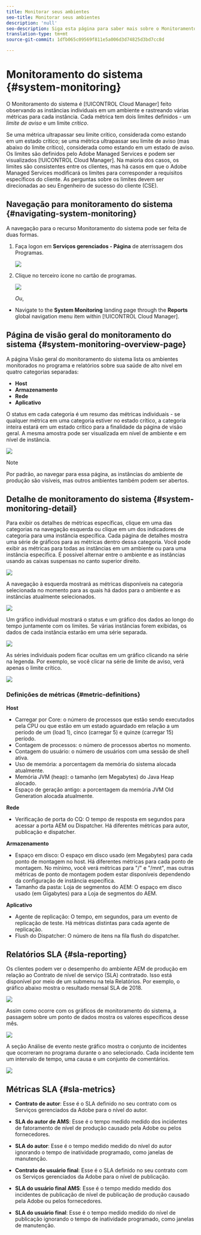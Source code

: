 ```yaml
---
title: Monitorar seus ambientes
seo-title: Monitorar seus ambientes
description: 'null'
seo-description: Siga esta página para saber mais sobre o Monitoramento do sistema no Experience Manager Manager que é feito observando as instâncias individuais em um ambiente e rastreando várias métricas para cada instância.
translation-type: tm+mt
source-git-commit: 1dfb065c09569f811e5a006d3d74825d3bd7cc8d

---
```



# Monitoramento do sistema {#system-monitoring}

O Monitoramento do sistema é [!UICONTROL Cloud Manager] feito observando as instâncias individuais em um ambiente e rastreando várias métricas para cada instância. Cada métrica tem dois limites definidos - um *limite de aviso* e um limite *crítico*.

Se uma métrica ultrapassar seu limite crítico, considerada como estando em um estado crítico; se uma métrica ultrapassar seu limite de aviso (mas abaixo do limite crítico), considerada como estando em um estado de aviso. Os limites são definidos pelo Adobe Managed Services e podem ser visualizados [!UICONTROL Cloud Manager]. Na maioria dos casos, os limites são consistentes entre os clientes, mas há casos em que o Adobe Managed Services modificará os limites para corresponder a requisitos específicos do cliente. As perguntas sobre os limites devem ser direcionadas ao seu Engenheiro de sucesso do cliente (CSE).

## Navegação para monitoramento do sistema {#navigating-system-monitoring}

A navegação para o recurso Monitoramento do sistema pode ser feita de duas formas.

1. Faça logon em **Serviços gerenciados - Página** de aterrissagem dos Programas.

   ![](assets/ProgramLanding.png)

1. Clique no terceiro ícone no cartão de programas.

   ![](assets/program-card.png)

   *Ou*,

* Navigate to the **System Monitoring** landing page through the **Reports** global navigation menu item within [!UICONTROL Cloud Manager].


## Página de visão geral do monitoramento do sistema {#system-monitoring-overview-page}

A página Visão geral do monitoramento do sistema lista os ambientes monitorados no programa e relatórios sobre sua saúde de alto nível em quatro categorias separadas:

* **Host**
* **Armazenamento**
* **Rede**
* **Aplicativo**

O status em cada categoria é um resumo das métricas individuais - se qualquer métrica em uma categoria estiver no estado crítico, a categoria inteira estará em um estado crítico para a finalidade da página de visão geral. A mesma amostra pode ser visualizada em nível de ambiente e em nível de instância.

![](assets/Reports.png)

>[!NOTE]
>
>Por padrão, ao navegar para essa página, as instâncias do ambiente de produção são visíveis, mas outros ambientes também podem ser abertos.

## Detalhe de monitoramento do sistema {#system-monitoring-detail}

Para exibir os detalhes de métricas específicas, clique em uma das categorias na navegação esquerda ou clique em um dos indicadores de categoria para uma instância específica. Cada página de detalhes mostra uma série de gráficos para as métricas dentro dessa categoria. Você pode exibir as métricas para todas as instâncias em um ambiente ou para uma instância específica. É possível alternar entre o ambiente e as instâncias usando as caixas suspensas no canto superior direito.

![](assets/System_Monitoring1.png)

A navegação à esquerda mostrará as métricas disponíveis na categoria selecionada no momento para as quais há dados para o ambiente e as instâncias atualmente selecionados.

![](assets/System_Monitoring2.png)

Um gráfico individual mostrará o status e um gráfico dos dados ao longo do tempo juntamente com os limites. Se várias instâncias forem exibidas, os dados de cada instância estarão em uma série separada.

![](assets/System-Monitoring3.png)

As séries individuais podem ficar ocultas em um gráfico clicando na série na legenda.
Por exemplo, se você clicar na série de limite de aviso, verá apenas o limite crítico.

![](assets/System_Monitoring4.png)

### Definições de métricas {#metric-definitions}

**Host**

* Carregar por Core: o número de processos que estão sendo executados pela CPU ou que estão em um estado aguardado em relação a um período de um (load 1), cinco (carregar 5) e quinze (carregar 15) período.
* Contagem de processos: o número de processos abertos no momento.
* Contagem do usuário: o número de usuários com uma sessão de shell ativa.
* Uso de memória: a porcentagem da memória do sistema alocada atualmente.
* Memória JVM (heap): o tamanho (em Megabytes) do Java Heap alocado.
* Espaço de geração antigo: a porcentagem da memória JVM Old Generation alocada atualmente.

**Rede**

* Verificação de porta do CQ: O tempo de resposta em segundos para acessar a porta AEM ou Dispatcher. Há diferentes métricas para autor, publicação e dispatcher.

**Armazenamento**

* Espaço em disco: O espaço em disco usado (em Megabytes) para cada ponto de montagem no host. Há diferentes métricas para cada ponto de montagem. No mínimo, você verá métricas para &quot;/&quot; e &quot;/mnt&quot;, mas outras métricas de ponto de montagem podem estar disponíveis dependendo da configuração de instância específica.
* Tamanho da pasta: Loja de segmentos do AEM: O espaço em disco usado (em Gigabytes) para a Loja de segmentos do AEM.

**Aplicativo**

* Agente de replicação: O tempo, em segundos, para um evento de replicação de teste. Há métricas distintas para cada agente de replicação.
* Flush do Dispatcher: O número de itens na fila flush do dispatcher.

## Relatórios SLA {#sla-reporting}

Os clientes podem ver o desempenho do ambiente AEM de produção em relação ao Contrato de nível de serviço (SLA) contratado. Isso está disponível por meio de um submenu na tela Relatórios.
Por exemplo, o gráfico abaixo mostra o resultado mensal SLA de 2018.

![](assets/sla-reporting1.png)

Assim como ocorre com os gráficos de monitoramento do sistema, a passagem sobre um ponto de dados mostra os valores específicos desse mês.

![](assets/sla-reporting2.png)

A seção Análise de evento neste gráfico mostra o conjunto de incidentes que ocorreram no programa durante o ano selecionado. Cada incidente tem um intervalo de tempo, uma causa e um conjunto de comentários.

![](assets/sla-reporting3.png)

## Métricas SLA {#sla-metrics}

* **Contrato de autor**: Esse é o SLA definido no seu contrato com os Serviços gerenciados da Adobe para o nível do autor.

* **SLA do autor de AMS**: Esse é o tempo medido medido dos incidentes de fatoramento de nível de produção causado pela Adobe ou pelos fornecedores.

* **SLA do autor**: Esse é o tempo medido medido do nível do autor ignorando o tempo de inatividade programado, como janelas de manutenção.

* **Contrato de usuário final**: Esse é o SLA definido no seu contrato com os Serviços gerenciados da Adobe para o nível de publicação.

* **SLA do usuário final AMS**: Esse é o tempo medido medido dos incidentes de publicação de nível de publicação de produção causado pela Adobe ou pelos fornecedores.

* **SLA do usuário final**: Esse é o tempo medido medido do nível de publicação ignorando o tempo de inatividade programado, como janelas de manutenção.